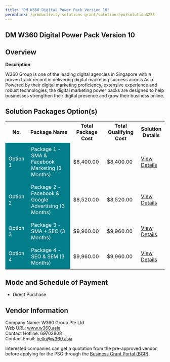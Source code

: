```yaml
---
title: 'DM W360 Digital Power Pack Version 10'
permalink: /productivity-solutions-grant/solutionrepo/solution3283
---
```


## DM W360 Digital Power Pack Version 10

## Overview

**Description**

W360 Group is one of the leading digital agencies in Singapore with a proven track record in delivering digital marketing success across Asia. Powered by their digital marketing proficiency, extensive experience and robust technologies, the digital marketing power packs are designed to help businesses strengthen their digital presence and grow their business online.

## Solution Packages Option(s)

<table>
<tr>
<th><b>No.</b></th>
<th><b>Package Name</b></th>
<th><b>Total Package Cost</b></th>
<th><b>Total Qualifying Cost</b></th>
<th><b>Solution Details</b></th>
</tr>
<tr>
<td style='padding: 10px; background-color: #037E8A; color: #FFFFFF;'>Option 1</td>
<td style='padding: 10px; background-color: #037E8A; color: #FFFFFF;'>Package 1 - SMA & Facebook Marketing (3 Months)</td>
<td style='padding: 10px;'>$8,400.00</td>
<td style='padding: 10px;'>$8,400.00</td>
<td style='padding: 10px;'><a href='https://www.gobusiness.gov.sg/images/psg/Desensitised_W360_Annex_3_Part_1' target='_blank'>View Details</a></td>
</tr>
<tr>
<td style='padding: 10px; background-color: #037E8A; color: #FFFFFF;'>Option 2</td>
<td style='padding: 10px; background-color: #037E8A; color: #FFFFFF;'>Package 2 - Facebook & Google Advertising (3 Months)</td>
<td style='padding: 10px;'>$8,520.00</td>
<td style='padding: 10px;'>$8,520.00</td>
<td style='padding: 10px;'><a href='https://www.gobusiness.gov.sg/images/psg/Desensitised_W360_Annex_3_Part_2' target='_blank'>View Details</a></td>
</tr>
<tr>
<td style='padding: 10px; background-color: #037E8A; color: #FFFFFF;'>Option 3</td>
<td style='padding: 10px; background-color: #037E8A; color: #FFFFFF;'>Package 3 - SMA + SEO (3 Months)</td>
<td style='padding: 10px;'>$9,960.00</td>
<td style='padding: 10px;'>$9,960.00</td>
<td style='padding: 10px;'><a href='https://www.gobusiness.gov.sg/images/psg/Desensitised_W360_Annex_3_Part_3' target='_blank'>View Details</a></td>
</tr>
<tr>
<td style='padding: 10px; background-color: #037E8A; color: #FFFFFF;'>Option 4</td>
<td style='padding: 10px; background-color: #037E8A; color: #FFFFFF;'>Package 4 - SEO & SEM (3 Months)</td>
<td style='padding: 10px;'>$9,960.00</td>
<td style='padding: 10px;'>$9,960.00</td>
<td style='padding: 10px;'><a href='https://www.gobusiness.gov.sg/images/psg/Desensitised_W360_Annex_3_Part_4' target='_blank'>View Details</a></td>
</tr>
</table>

## Mode and Schedule of Payment

 - Direct Purchase

## Vendor Information

 Company Name: W360 Group Pte Ltd<br>Web URL: www.w360.asia <br>Contact Hotline: 69702808 <br>Contact Email: hello@w360.asia <br>

Interested companies can get a quotation from the pre-approved vendor, before applying for the PSG through the <a href='https://www.businessgrants.gov.sg/' target='_blank' rel='noopener'>Business Grant Portal (BGP)</a>.

<script src="/jquery/resize-tables.js"></script>
